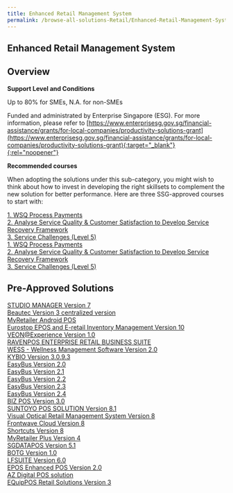 ```yaml
---
title: Enhanced Retail Management System
permalink: /browse-all-solutions-Retail/Enhanced-Retail-Management-System
---
```


## Enhanced Retail Management System
## Overview

**Support Level and Conditions**

Up to 80% for SMEs, N.A. for non-SMEs

Funded and administrated by Enterprise Singapore (ESG). For more information, please refer to
[https://www.enterprisesg.gov.sg/financial-assistance/grants/for-local-companies/productivity-solutions-grant](https://www.enterprisesg.gov.sg/financial-assistance/grants/for-local-companies/productivity-solutions-grant){:target="_blank"}{:rel="noopener"}

**Recommended courses**

When adopting the solutions under this sub-category, you might wish to think about how to invest in developing the right skillsets to complement the new solution for better performance. Here are three SSG-approved courses to start with:

<a href='https://courses.enterprisejobskills.gov.sg/Course_Internet/CourseDetail/WSQ-Process-Payments-SSF-2'  target='_blank' rel='noopener'>1. WSQ Process Payments</a><br>
<a href='https://courses.enterprisejobskills.gov.sg/Course_Internet/CourseDetail/Analyse-Service-Quality-Customer-Satisfaction-Develop-Service-Recovery-Framework-SFw-2'  target='_blank' rel='noopener'>2. Analyse Service Quality & Customer Satisfaction to Develop Service Recovery Framework</a><br>
<a href='https://courses.enterprisejobskills.gov.sg/Course_Internet/CourseDetail/Service-Challenges-Level-5-Asynchronous-Synchronous-elearning'  target='_blank' rel='noopener'>3. Service Challenges (Level 5)</a><br>
<a href='https://courses.enterprisejobskills.gov.sg/Course_Internet/CourseDetail/WSQ-Process-Payments-SSF-2'  target='_blank' rel='noopener'>1. WSQ Process Payments</a><br>
<a href='https://courses.enterprisejobskills.gov.sg/Course_Internet/CourseDetail/Analyse-Service-Quality-Customer-Satisfaction-Develop-Service-Recovery-Framework-SFw-2'  target='_blank' rel='noopener'>2. Analyse Service Quality & Customer Satisfaction to Develop Service Recovery Framework</a><br>
<a href='https://courses.enterprisejobskills.gov.sg/Course_Internet/CourseDetail/Service-Challenges-Level-5-Asynchronous-Synchronous-elearning'  target='_blank' rel='noopener'>3. Service Challenges (Level 5)</a><br>

## Pre-Approved Solutions

<a href='/productivity-solutions-grant/solutionrepo/solution163' target='_blank'>STUDIO MANAGER Version 7</a><br>
<a href='/productivity-solutions-grant/solutionrepo/solution225' target='_blank'>Beautec Version 3 centralized version</a><br>
<a href='/productivity-solutions-grant/solutionrepo/solution344' target='_blank'>MyRetailer Android POS</a><br>
<a href='/productivity-solutions-grant/solutionrepo/solution396' target='_blank'>Eurostop EPOS and E-retail Inventory Management Version 10</a><br>
<a href='/productivity-solutions-grant/solutionrepo/solution424' target='_blank'>VEON@Experience Version 1.0</a><br>
<a href='/productivity-solutions-grant/solutionrepo/solution652' target='_blank'>RAVENPOS ENTERPRISE RETAIL BUSINESS SUITE</a><br>
<a href='/productivity-solutions-grant/solutionrepo/solution741' target='_blank'>WESS - Wellness Management Software Version 2.0</a><br>
<a href='/productivity-solutions-grant/solutionrepo/solution936' target='_blank'>KYBIO Version 3.0.9.3</a><br>
<a href='/productivity-solutions-grant/solutionrepo/solution1019' target='_blank'>EasyBus Version 2.0</a><br>
<a href='/productivity-solutions-grant/solutionrepo/solution1020' target='_blank'>EasyBus Version 2.1</a><br>
<a href='/productivity-solutions-grant/solutionrepo/solution1021' target='_blank'>EasyBus Version 2.2</a><br>
<a href='/productivity-solutions-grant/solutionrepo/solution1022' target='_blank'>EasyBus Version 2.3</a><br>
<a href='/productivity-solutions-grant/solutionrepo/solution1023' target='_blank'>EasyBus Version 2.4</a><br>
<a href='/productivity-solutions-grant/solutionrepo/solution1084' target='_blank'>BIZ POS Version 3.0</a><br>
<a href='/productivity-solutions-grant/solutionrepo/solution1120' target='_blank'>SUNTOYO POS SOLUTION Version 8.1</a><br>
<a href='/productivity-solutions-grant/solutionrepo/solution1136' target='_blank'>Visual Optical Retail Management System Version 8</a><br>
<a href='/productivity-solutions-grant/solutionrepo/solution1176' target='_blank'>Frontwave Cloud Version 8</a><br>
<a href='/productivity-solutions-grant/solutionrepo/solution1188' target='_blank'>Shortcuts Version 8</a><br>
<a href='/productivity-solutions-grant/solutionrepo/solution1264' target='_blank'>MyRetailer Plus Version 4</a><br>
<a href='/productivity-solutions-grant/solutionrepo/solution1501' target='_blank'>SGDATAPOS Version 5.1</a><br>
<a href='/productivity-solutions-grant/solutionrepo/solution1723' target='_blank'>BOTG Version 1.0</a><br>
<a href='/productivity-solutions-grant/solutionrepo/solution1878' target='_blank'>LFSUITE Version 6.0</a><br>
<a href='/productivity-solutions-grant/solutionrepo/solution2753' target='_blank'>EPOS Enhanced POS Version 2.0</a><br>
<a href='/productivity-solutions-grant/solutionrepo/solution2905' target='_blank'>AZ Digital POS solution</a><br>
<a href='/productivity-solutions-grant/solutionrepo/solution2915' target='_blank'>EQuipPOS Retail Solutions Version 3</a><br>
